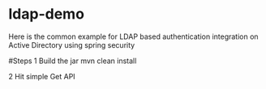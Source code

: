 # ldap-demo

Here is the common example for LDAP  based authentication integration on Active Directory using spring security

#Steps
1 Build the jar
  mvn clean install

2 Hit simple Get API   

